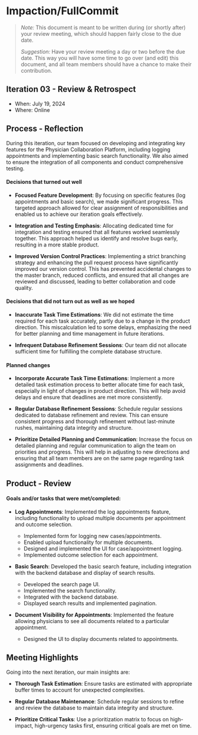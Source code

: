 # Impaction/FullCommit

> _Note:_ This document is meant to be written during (or shortly after) your review meeting, which should happen fairly close to the due date.      
>      
> _Suggestion:_ Have your review meeting a day or two before the due date. This way you will have some time to go over (and edit) this document, and all team members should have a chance to make their contribution.

## Iteration 03 - Review & Retrospect

* When: July 19, 2024
* Where: Online

## Process - Reflection

During this iteration, our team focused on developing and integrating key features for the Physician Collaboration Platform, including logging appointments and implementing basic search functionality. We also aimed to ensure the integration of all components and conduct comprehensive testing.

#### Decisions that turned out well

* **Focused Feature Development**: By focusing on specific features (log appointments and basic search), we made significant progress. This targeted approach allowed for clear assignment of responsibilities and enabled us to achieve our iteration goals effectively.

* **Integration and Testing Emphasis**: Allocating dedicated time for integration and testing ensured that all features worked seamlessly together. This approach helped us identify and resolve bugs early, resulting in a more stable product.

* **Improved Version Control Practices**: Implementing a strict branching strategy and enhancing the pull request process have significantly improved our version control. This has prevented accidental changes to the master branch, reduced conflicts, and ensured that all changes are reviewed and discussed, leading to better collaboration and code quality.



#### Decisions that did not turn out as well as we hoped

* **Inaccurate Task Time Estimations**: We did not estimate the time required for each task accurately, partly due to a change in the product direction. This miscalculation led to some delays, emphasizing the need for better planning and time management in future iterations.

* **Infrequent Database Refinement Sessions**: Our team did not allocate sufficient time for fulfilling the complete database structure. 


#### Planned changes

* **Incorporate Accurate Task Time Estimations**: Implement a more detailed task estimation process to better allocate time for each task, especially in light of changes in product direction. This will help avoid delays and ensure that deadlines are met more consistently.

* **Regular Database Refinement Sessions**: Schedule regular sessions dedicated to database refinement and review. This can ensure consistent progress and thorough refinement without last-minute rushes, maintaining data integrity and structure.

* **Prioritize Detailed Planning and Communication**: Increase the focus on detailed planning and regular communication to align the team on priorities and progress. This will help in adjusting to new directions and ensuring that all team members are on the same page regarding task assignments and deadlines.


## Product - Review

#### Goals and/or tasks that were met/completed:

* **Log Appointments**: Implemented the log appointments feature, including functionality to upload multiple documents per appointment and outcome selection.
  - Implemented form for logging new cases/appointments.
  - Enabled upload functionality for multiple documents.
  - Designed and implemented the UI for case/appointment logging.
  - Implemented outcome selection for each appointment.

* **Basic Search**: Developed the basic search feature, including integration with the backend database and display of search results.
  - Developed the search page UI.
  - Implemented the search functionality.
  - Integrated with the backend database.
  - Displayed search results and implemented pagination.

* **Document Visibility for Appointments**: Implemented the feature allowing physicians to see all documents related to a particular appointment.
  - Designed the UI to display documents related to appointments.


## Meeting Highlights

Going into the next iteration, our main insights are:

* **Thorough Task Estimation**: Ensure tasks are estimated with appropriate buffer times to account for unexpected complexities.

* **Regular Database Maintenance**: Schedule regular sessions to refine and review the database to maintain data integrity and structure.

* **Prioritize Critical Tasks**: Use a prioritization matrix to focus on high-impact, high-urgency tasks first, ensuring critical goals are met on time.